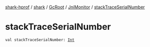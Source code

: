 [shark-hprof](../../../index.md) / [shark](../../index.md) / [GcRoot](../index.md) / [JniMonitor](index.md) / [stackTraceSerialNumber](./stack-trace-serial-number.md)

# stackTraceSerialNumber

`val stackTraceSerialNumber: `[`Int`](https://kotlinlang.org/api/latest/jvm/stdlib/kotlin/-int/index.html)